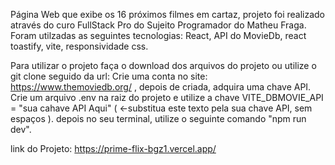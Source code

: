 Página Web que exibe os 16 próximos filmes em cartaz, projeto foi realizado através do curo FullStack Pro do Sujeito Programador do Matheu Fraga.
Foram utilzadas as seguintes tecnologias: React, API do MovieDb, react toastify, vite, responsividade css.

Para utilizar o projeto faça o download dos arquivos do projeto ou utilize o git clone seguido da url:
Crie uma conta no site: https://www.themoviedb.org/   , depois de criada, adquira uma chave API.
Crie um arquivo .env na raiz do projeto e utilize a chave VITE_DBMOVIE_API = "sua cahave API Aqui" ( <-substitua este texto pela sua chave API, sem espaços ).
depois no seu terminal, utilize o seguinte comando "npm run dev".

link do Projeto: https://prime-flix-bgz1.vercel.app/
